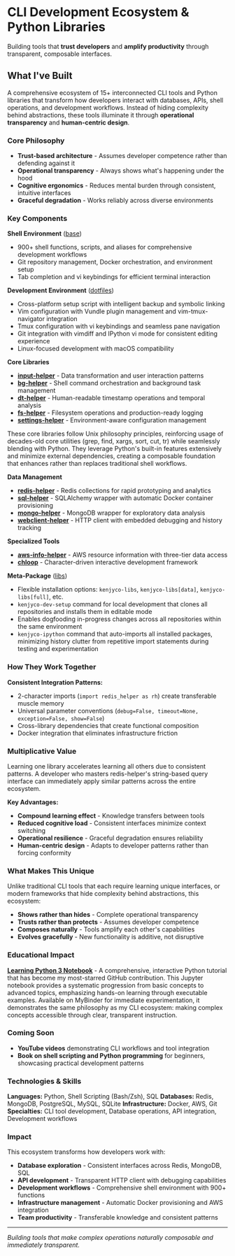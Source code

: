 # CLI Development Ecosystem & Python Libraries

Building tools that **trust developers** and **amplify productivity** through transparent, composable interfaces.

## What I've Built

A comprehensive ecosystem of 15+ interconnected CLI tools and Python libraries that transform how developers interact with databases, APIs, shell operations, and development workflows. Instead of hiding complexity behind abstractions, these tools illuminate it through **operational transparency** and **human-centric design**.

### Core Philosophy
- **Trust-based architecture** - Assumes developer competence rather than defending against it
- **Operational transparency** - Always shows what's happening under the hood
- **Cognitive ergonomics** - Reduces mental burden through consistent, intuitive interfaces
- **Graceful degradation** - Works reliably across diverse environments

### Key Components

**Shell Environment** ([base](https://github.com/kenjyco/base))
- 900+ shell functions, scripts, and aliases for comprehensive development workflows
- Git repository management, Docker orchestration, and environment setup
- Tab completion and vi keybindings for efficient terminal interaction

**Development Environment** ([dotfiles](https://github.com/kenjyco/dotfiles))
- Cross-platform setup script with intelligent backup and symbolic linking
- Vim configuration with Vundle plugin management and vim-tmux-navigator integration
- Tmux configuration with vi keybindings and seamless pane navigation
- Git integration with vimdiff and IPython vi mode for consistent editing experience
- Linux-focused development with macOS compatibility

**Core Libraries**
- [**input-helper**](https://github.com/kenjyco/input-helper) - Data transformation and user interaction patterns
- [**bg-helper**](https://github.com/kenjyco/bg-helper) - Shell command orchestration and background task management
- [**dt-helper**](https://github.com/kenjyco/dt-helper) - Human-readable timestamp operations and temporal analysis
- [**fs-helper**](https://github.com/kenjyco/fs-helper) - Filesystem operations and production-ready logging
- [**settings-helper**](https://github.com/kenjyco/settings-helper) - Environment-aware configuration management

These core libraries follow Unix philosophy principles, reinforcing usage of decades-old core utilities (grep, find, xargs, sort, cut, tr) while seamlessly blending with Python. They leverage Python's built-in features extensively and minimize external dependencies, creating a composable foundation that enhances rather than replaces traditional shell workflows.

**Data Management**
- [**redis-helper**](https://github.com/kenjyco/redis-helper) - Redis collections for rapid prototyping and analytics
- [**sql-helper**](https://github.com/kenjyco/sql-helper) - SQLAlchemy wrapper with automatic Docker container provisioning
- [**mongo-helper**](https://github.com/kenjyco/mongo-helper) - MongoDB wrapper for exploratory data analysis
- [**webclient-helper**](https://github.com/kenjyco/webclient-helper) - HTTP client with embedded debugging and history tracking

**Specialized Tools**
- [**aws-info-helper**](https://github.com/kenjyco/aws-info-helper) - AWS resource information with three-tier data access
- [**chloop**](https://github.com/kenjyco/chloop) - Character-driven interactive development framework

**Meta-Package** ([libs](https://github.com/kenjyco/libs))
- Flexible installation options: `kenjyco-libs`, `kenjyco-libs[data]`, `kenjyco-libs[full]`, etc.
- `kenjyco-dev-setup` command for local development that clones all repositories and installs them in editable mode
- Enables dogfooding in-progress changes across all repositories within the same environment
- `kenjyco-ipython` command that auto-imports all installed packages, minimizing history clutter from repetitive import statements during testing and experimentation

### How They Work Together

**Consistent Integration Patterns:**
- 2-character imports (`import redis_helper as rh`) create transferable muscle memory
- Universal parameter conventions (`debug=False, timeout=None, exception=False, show=False`)
- Cross-library dependencies that create functional composition
- Docker integration that eliminates infrastructure friction

### Multiplicative Value

Learning one library accelerates learning all others due to consistent patterns. A developer who masters redis-helper's string-based query interface can immediately apply similar patterns across the entire ecosystem.

**Key Advantages:**
- **Compound learning effect** - Knowledge transfers between tools
- **Reduced cognitive load** - Consistent interfaces minimize context switching
- **Operational resilience** - Graceful degradation ensures reliability
- **Human-centric design** - Adapts to developer patterns rather than forcing conformity

### What Makes This Unique

Unlike traditional CLI tools that each require learning unique interfaces, or modern frameworks that hide complexity behind abstractions, this ecosystem:

- **Shows rather than hides** - Complete operational transparency
- **Trusts rather than protects** - Assumes developer competence
- **Composes naturally** - Tools amplify each other's capabilities
- **Evolves gracefully** - New functionality is additive, not disruptive

### Educational Impact

**[Learning Python 3 Notebook](https://gist.github.com/kenjyco/69eeb503125035f21a9d)** - A comprehensive, interactive Python tutorial that has become my most-starred GitHub contribution. This Jupyter notebook provides a systematic progression from basic concepts to advanced topics, emphasizing hands-on learning through executable examples. Available on MyBinder for immediate experimentation, it demonstrates the same philosophy as my CLI ecosystem: making complex concepts accessible through clear, transparent instruction.

### Coming Soon

- **YouTube videos** demonstrating CLI workflows and tool integration
- **Book on shell scripting and Python programming** for beginners, showcasing practical development patterns

### Technologies & Skills

**Languages:** Python, Shell Scripting (Bash/Zsh), SQL
**Databases:** Redis, MongoDB, PostgreSQL, MySQL, SQLite
**Infrastructure:** Docker, AWS, Git
**Specialties:** CLI tool development, Database operations, API integration, Development workflows

### Impact

This ecosystem transforms how developers work with:
- **Database exploration** - Consistent interfaces across Redis, MongoDB, SQL
- **API development** - Transparent HTTP client with debugging capabilities
- **Development workflows** - Comprehensive shell environment with 900+ functions
- **Infrastructure management** - Automatic Docker provisioning and AWS integration
- **Team productivity** - Transferable knowledge and consistent patterns

---

*Building tools that make complex operations naturally composable and immediately transparent.*

